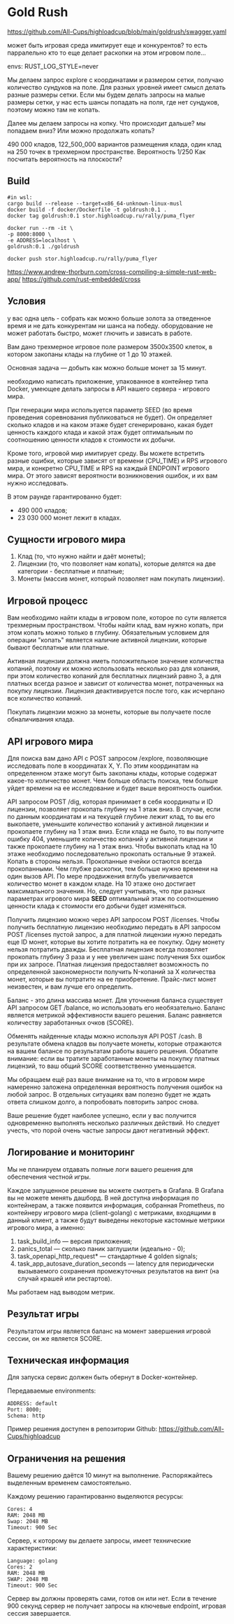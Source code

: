 # Gold Rush

https://github.com/All-Cups/highloadcup/blob/main/goldrush/swagger.yaml

может быть игровая среда имитирует еще и конкурентов? то есть парралельно кто то еще делает раскопки на этом игровом поле...

envs: RUST_LOG_STYLE=never

Мы делаем запрос explore с координатами и размером сетки, получаю количество сундуков на поле. Для разных уровней имеет смысл делать разные размеры сетки. Если мы будем делать запросы на малые размеры сетки, у нас есть шансы попадать на поля, где нет сундуков, поэтому можно там не копать.

Далее мы делаем запросы на копку. Что происходит дальше? мы попадаем вниз? Или можно продолжать копать?

490 000 кладов, 122_500_000 вариантов размещения клада, один клад на 250 точек в трехмерном пространстве. Вероятность 1/250
Как посчитать вероятность на плоскости?

## Build

```shell script
#in wsl:
cargo build --release --target=x86_64-unknown-linux-musl
docker build -f docker/Dockerfile -t goldrush:0.1 .
docker tag goldrush:0.1 stor.highloadcup.ru/rally/puma_flyer

docker run --rm -it \
-p 8000:8000 \
-e ADDRESS=localhost \
goldrush:0.1 ./goldrush

docker push stor.highloadcup.ru/rally/puma_flyer
```

https://www.andrew-thorburn.com/cross-compiling-a-simple-rust-web-app/
https://github.com/rust-embedded/cross

## Условия

у вас одна цель - собрать как можно больше золота за отведенное время и не дать конкурентам ни шанса на победу. оборудование не может работать быстро, может глючить и зависать в работе.

Вам дано трехмерное игровое поле размером 3500х3500 клеток, в котором закопаны клады на глубине от 1 до 10 этажей.

Основная задача — добыть как можно больше монет за 15 минут.

необходимо написать приложение, упакованное в контейнер типа Docker, умеющее делать запросы в API нашего сервера - игрового мира.

При генерации мира используется параметр SEED (во время проведения соревнования публиковаться не будет). Он определяет сколько кладов и на каком этаже будет сгенерировано, какая будет ценность каждого клада и какой этаж будет оптимальным по соотношению ценности кладов к стоимости их добычи.

Кроме того, игровой мир имитирует среду. Вы можете встретить разные ошибки, которые зависят от времени (CPU_TIME) и RPS игрового мира, и конкретно CPU_TIME и RPS на каждый ENDPOINT игрового мира. От этого зависят вероятности возникновения ошибок, и их вам нужно исследовать.

В этом раунде гарантированно будет:

- 490 000 кладов;
- 23 030 000 монет лежит в кладах.

## Сущности игрового мира

1. Клад (то, что нужно найти и даёт монеты);
2. Лицензии (то, что позволяет нам копать), которые делятся на две категории - бесплатные и платные;
3. Монеты (массив монет, который позволяет нам покупать лицензии).

## Игровой процесс

Вам необходимо найти клады в игровом поле, которое по сути является трехмерным пространством. Чтобы найти клад, вам нужно копать, при этом копать можно только в глубину. Обязательным условием для операции "копать" является наличие активной лицензии, которые бывают бесплатные или платные.

Активная лицензии должна иметь положительное значение количества копаний, поэтому их можно использовать несколько раз для копания, при этом количество копаний для бесплатных лицензий равно 3, а для платных всегда разное и зависит от количества монет, потраченных на покупку лицензии. Лицензия деактивируется после того, как исчерпано все количество копаний.

Покупать лицензии можно за монеты, которые вы получаете после обналичивания клада.

## API игрового мира

Для поиска вам дано API с POST запросом /explore, позволяющие исследовать поле в координатах X, Y. По этим координатам на определенном этаже могут быть закопаны клады, которые содержат какое-то количество монет. Чем больше область поиска, тем больше уйдет времени на ее исследование и будет выше вероятность ошибки.

API запросом POST /dig, которая принимает в себя координаты и ID лицензии, позволяет прокопать глубину на 1 этаж вниз. В случае, если по данным координатам и на текущей глубине лежит клад, то вы его выкопаете, уменьшите количество копаний у активной лицензии и прокопаете глубину на 1 этаж вниз. Если клада не было, то вы получите ошибку 404, уменьшите количество копаний у активной лицензии и также прокопаете глубину на 1 этаж вниз. Чтобы выкопать клад на 10 этаже необходимо последовательно прокопать остальные 9 этажей. Копать в стороны нельзя. Прокопанные ячейки остаются всегда прокопанными. Чем глубже раскопки, тем больше нужно времени на один вызов API. По мере продвижения вглубь увеличивается количество монет в каждом кладе. На 10 этаже оно достигает максимального значения. Но, следует учитывать, что при разных параметрах игрового мира **SEED** оптимальный этаж по соотношению ценности клада к стоимости его добычи будет изменяться.

Получить лицензию можно через API запросом POST /licenses. Чтобы получить бесплатную лицензию необходимо передать в API запросом POST /licenses пустой запрос, а для платной лицензии нужно передать еще ID монет, которые вы хотите потратить на ее покупку. Одну монету нельзя потратить дважды. Бесплатная лицензия всегда позволяет прокопать глубину 3 раза и у нее увеличен шанс получения 5хх ошибок при их запросе. Платная лицензия предоставляет возможность по определенной закономерности получить N-копаний за X количества монет, которые вы потратите на ее приобретение. Прайс-лист монет неизвестен, и вам лучше его определить.

Баланс - это длина массива монет. Для уточнения баланса существует API запросом GET /balance, но использовать его необязательно. Баланс является метрикой эффективности вашего решения. Баланс равняется количеству заработанных очков (SCORE).

Обменять найденные клады можно используя API POST /cash. В результате обмена кладов вы получаете монеты, которые отражаются на вашем балансе по результатам работы вашего решения. Обратите внимание: если вы тратите заработанные монеты на покупку платных лицензий, то ваш общий SCORE соответственно уменьшается.

Мы обращаем ещё раз ваше внимание на то, что в игровом мире намеренно заложена определенная вероятность получения ошибок на любой запрос. В отдельных ситуациях вам полезно будет не ждать ответа слишком долго, а попробовать повторить запрос снова.

Ваше решение будет наиболее успешно, если у вас получится одновременно выполнять несколько различных действий. Но следует учесть, что порой очень частые запросы дают негативный эффект.

## Логирование и мониторинг

Мы не планируем отдавать полные логи вашего решения для обеспечения честной игры.

Каждое запущенное решение вы можете смотреть в Grafana. В Grafana вы не можете менять дашборд. В ней доступна информация по контейнерам, а также появится информация, собранная Prometheus, по контейнеру игрового мира (client-golang) с метриками, входящими в данный клиент, а также будут выведены некоторые кастомные метрики игрового мира, а именно:

1. task_build_info — версия приложения;
2. panics_total — сколько паник заглушили (идеально - 0);
3. task_openapi_http_request* — стандартные 4 golden signals;
4. task_app_autosave_duration_seconds — latency для периодически вызываемого сохранения промежуточных результатов на винт (на случай крашей или рестартов).

Мы работаем над выводом метрик.

## Результат игры

Результатом игры является баланс на момент завершения игровой сессии, он же является SCORE.

## Техническая информация

Для запуска сервис должен быть обернут в Docker-контейнер.

Передаваемые environments:

```
ADDRESS: default
Port: 8000;
Schema: http
```

Пример решения доступен в репозитории Github: https://github.com/All-Cups/highloadcup

## Ограничения на решения

Вашему решению даётся 10 минут на выполнение. Распоряжайтесь выделенным временем самостоятельно.

Каждому решению гарантированно выделяются ресурсы:

```
Cores: 4
RAM: 2048 MB
Swap: 2048 MB
Timeout: 900 Sec
```

Сервер, к которому вы делаете запросы, имеет технические характеристики:

```
Language: golang
Cores: 2
RAM: 2048 MB
SWAP: 2048 MB
Timeout: 900 Sec
```

Сервер вы должны проверять сами, готов он или нет. Если в течение 900 секунд сервер не получает запросы на ключевые endpoint, игровая сессия завершается.
